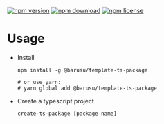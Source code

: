 [![npm version](https://img.shields.io/npm/v/@barusu/template-ts-package.svg)](https://www.npmjs.com/package/@barusu/template-ts-package)
[![npm download](https://img.shields.io/npm/dm/@barusu/template-ts-package.svg)](https://www.npmjs.com/package/@barusu/template-ts-package)
[![npm license](https://img.shields.io/npm/l/@barusu/template-ts-package.svg)](https://www.npmjs.com/package/@barusu/template-ts-package)


# Usage

* Install
  ```shell
  npm install -g @barusu/template-ts-package

  # or use yarn:
  # yarn global add @barusu/template-ts-package
  ```

* Create a typescript project
  ```shell
  create-ts-package [package-name]
  ```
